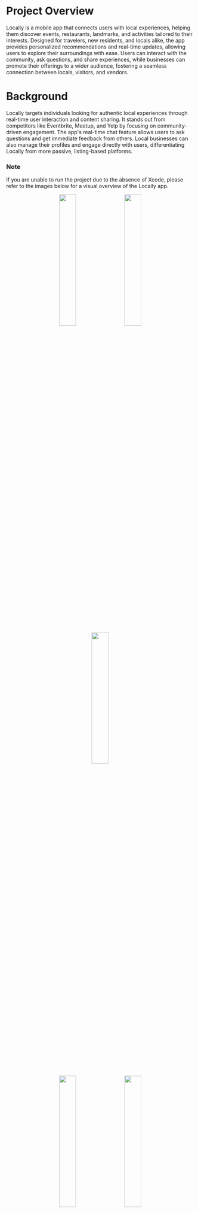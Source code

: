 # Project Overview
Locally is a mobile app that connects users with local experiences, helping them discover events, restaurants, landmarks, and activities tailored to their interests. Designed for travelers, new residents, and locals alike, the app provides personalized recommendations and real-time updates, allowing users to explore their surroundings with ease. Users can interact with the community, ask questions, and share experiences, while businesses can promote their offerings to a wider audience, fostering a seamless connection between locals, visitors, and vendors.

# Background
Locally targets individuals looking for authentic local experiences through real-time user interaction and content sharing. It stands out from competitors like Eventbrite, Meetup, and Yelp by focusing on community-driven engagement. The app's real-time chat feature allows users to ask questions and get immediate feedback from others. Local businesses can also manage their profiles and engage directly with users, differentiating Locally from more passive, listing-based platforms.

### Note
If you are unable to run the project due to the absence of Xcode, please refer to the images below for a visual overview of the Locally app.

<p align="center">
  <span style="margin: 0 10px;"> <!-- Adjust margin as needed -->
    <img src="https://github.com/user-attachments/assets/a05222cd-1c93-4bc2-b6ef-391fab44550e" width="30%" />
  </span>
  <span style="margin: 0 10px;"> <!-- Adjust margin as needed -->
    <img src="https://github.com/user-attachments/assets/4de557f7-8e55-46aa-a1cd-cf007d3ee67a" width="30%" />
  </span>
  <span style="margin: 0 10px;"> <!-- Adjust margin as needed -->
    <img src="https://github.com/user-attachments/assets/3cf341fb-0f15-4c50-b489-83be8e281bdc" width="30%" />
  </span>
</p>

<p align="center">
  <span style="margin: 0 10px;"> <!-- Adjust margin as needed -->
    <img src="https://github.com/user-attachments/assets/6199687b-f807-445b-b726-6f7c44cf70db" width="30%" />
  </span>
  <span style="margin: 0 10px;"> <!-- Adjust margin as needed -->
    <img src="https://github.com/user-attachments/assets/7a255bc4-45ab-4848-8644-2c06ea8daf59" width="30%" />
  </span>
  <span style="margin: 0 10px;"> <!-- Adjust margin as needed -->
    <img src="https://github.com/user-attachments/assets/6d06e3a9-628d-4d26-9378-d01ebd41d705" width="30%" />
  </span>
</p>

